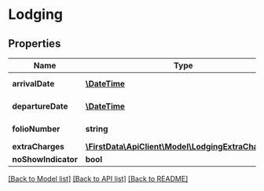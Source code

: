 # Lodging

## Properties
Name | Type | Description | Notes
------------ | ------------- | ------------- | -------------
**arrivalDate** | [**\DateTime**](\DateTime.md) | Date of arrival | [optional] 
**departureDate** | [**\DateTime**](\DateTime.md) | Date of departure | [optional] 
**folioNumber** | **string** | Portfolio number | [optional] 
**extraCharges** | [**\FirstData\ApiClient\Model\LodgingExtraCharges[]**](LodgingExtraCharges.md) |  | [optional] 
**noShowIndicator** | **bool** |  | [optional] 

[[Back to Model list]](../../README.md#documentation-for-models) [[Back to API list]](../../README.md#documentation-for-api-endpoints) [[Back to README]](../../README.md)


